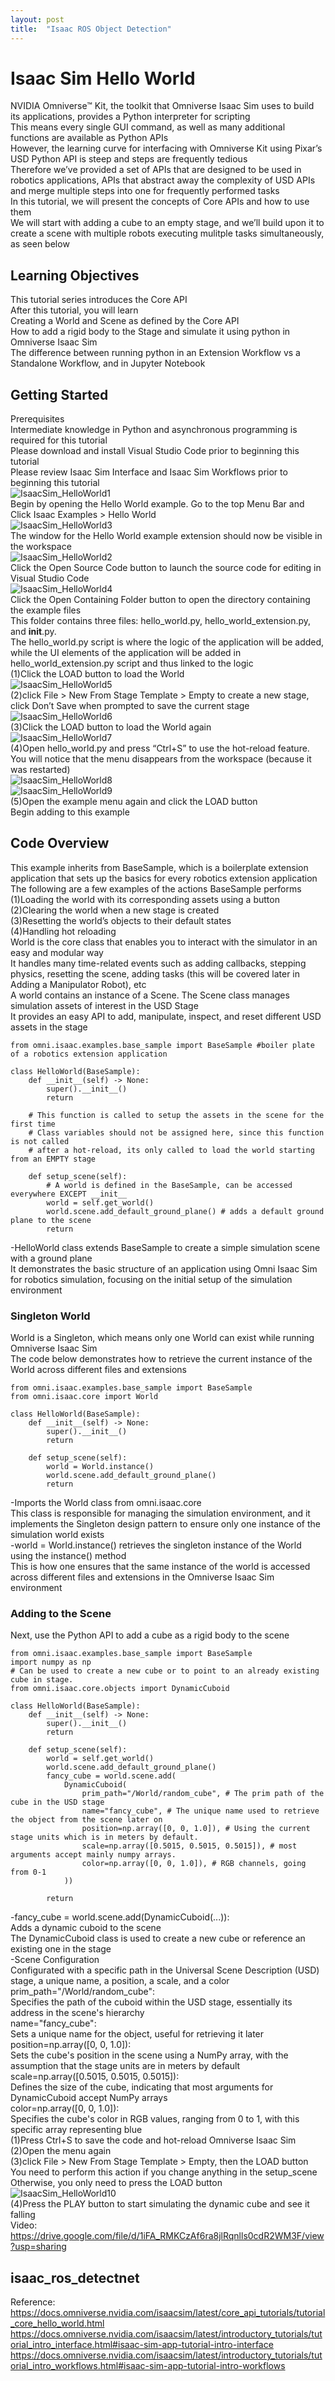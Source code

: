 ```yaml
---
layout: post
title:  "Isaac ROS Object Detection"
---
```

# Isaac Sim Hello World
NVIDIA Omniverse™ Kit, the toolkit that Omniverse Isaac Sim uses to build its applications, provides a Python interpreter for scripting <br/>
This means every single GUI command, as well as many additional functions are available as Python APIs <br/>
However, the learning curve for interfacing with Omniverse Kit using Pixar’s USD Python API is steep and steps are frequently tedious <br/>
Therefore we’ve provided a set of APIs that are designed to be used in robotics applications, APIs that abstract away the complexity of USD APIs and merge multiple steps into one for frequently performed tasks <br/>
In this tutorial, we will present the concepts of Core APIs and how to use them <br/>
We will start with adding a cube to an empty stage, and we’ll build upon it to create a scene with multiple robots executing mulitple tasks simultaneously, as seen below <br/>

## Learning Objectives
This tutorial series introduces the Core API <br/>
After this tutorial, you will learn <br/>
Creating a World and Scene as defined by the Core API <br/>
How to add a rigid body to the Stage and simulate it using python in Omniverse Isaac Sim <br/>
The difference between running python in an Extension Workflow vs a Standalone Workflow, and in Jupyter Notebook <br/>

## Getting Started
Prerequisites <br/>
Intermediate knowledge in Python and asynchronous programming is required for this tutorial <br/>
Please download and install Visual Studio Code prior to beginning this tutorial <br/>
Please review Isaac Sim Interface and Isaac Sim Workflows prior to beginning this tutorial <br/>
![IsaacSim_HelloWorld1](https://github.com/growingpenguin/growingpenguin.github.io/assets/110277903/256dc5eb-4272-410f-876e-3c8b1db1f8b9) <br/>
Begin by opening the Hello World example. Go to the top Menu Bar and Click Isaac Examples > Hello World <br/>
![IsaacSim_HelloWorld3](https://github.com/growingpenguin/growingpenguin.github.io/assets/110277903/23c83b0b-39dc-425a-9f92-61289da918b7) <br/>
The window for the Hello World example extension should now be visible in the workspace <br/>
![IsaacSim_HelloWorld2](https://github.com/growingpenguin/growingpenguin.github.io/assets/110277903/a4c461d0-deb8-404d-8e75-fddd4093204d) <br/>
Click the Open Source Code button to launch the source code for editing in Visual Studio Code <br/>
![IsaacSim_HelloWorld4](https://github.com/growingpenguin/growingpenguin.github.io/assets/110277903/d74e3424-f0ce-4065-9377-40363f580010) <br/>
Click the Open Containing Folder button to open the directory containing the example files <br/>
This folder contains three files: hello_world.py, hello_world_extension.py, and __init__.py. <br/>
The hello_world.py script is where the logic of the application will be added, while the UI elements of the application will be added in hello_world_extension.py script and thus linked to the logic <br/>
(1)Click the LOAD button to load the World <br/>
![IsaacSim_HelloWorld5](https://github.com/growingpenguin/growingpenguin.github.io/assets/110277903/33a64801-14c2-4b24-9e3a-96e86d367057) <br/>
(2)click File > New From Stage Template > Empty to create a new stage, click Don’t Save when prompted to save the current stage <br/>
![IsaacSim_HelloWorld6](https://github.com/growingpenguin/growingpenguin.github.io/assets/110277903/ccb1c1d9-6dee-47af-89b4-b385b2b4300c) <br/>
(3)Click the LOAD button to load the World again <br/>
![IsaacSim_HelloWorld7](https://github.com/growingpenguin/growingpenguin.github.io/assets/110277903/464ef33f-72bb-4518-9aea-512aa2001491) <br/>
(4)Open hello_world.py and press “Ctrl+S” to use the hot-reload feature. You will notice that the menu disappears from the workspace (because it was restarted) <br/>
![IsaacSim_HelloWorld8](https://github.com/growingpenguin/growingpenguin.github.io/assets/110277903/e452648d-3492-429b-9063-628cfd765167) <br/>
![IsaacSim_HelloWorld9](https://github.com/growingpenguin/growingpenguin.github.io/assets/110277903/5143ba64-cea7-4ea2-b2b2-a6d72d94839a) <br/>
(5)Open the example menu again and click the LOAD button <br/>
Begin adding to this example <br/>

## Code Overview
This example inherits from BaseSample, which is a boilerplate extension application that sets up the basics for every robotics extension application <br/>
The following are a few examples of the actions BaseSample performs <br/>
(1)Loading the world with its corresponding assets using a button <br/>
(2)Clearing the world when a new stage is created <br/>
(3)Resetting the world’s objects to their default states <br/>
(4)Handling hot reloading <br/>
World is the core class that enables you to interact with the simulator in an easy and modular way <br/>
It handles many time-related events such as adding callbacks, stepping physics, resetting the scene, adding tasks (this will be covered later in Adding a Manipulator Robot), etc <br/>
A world contains an instance of a Scene. The Scene class manages simulation assets of interest in the USD Stage <br/>
It provides an easy API to add, manipulate, inspect, and reset different USD assets in the stage <br/>
```
from omni.isaac.examples.base_sample import BaseSample #boiler plate of a robotics extension application

class HelloWorld(BaseSample):
    def __init__(self) -> None:
        super().__init__()
        return

    # This function is called to setup the assets in the scene for the first time
    # Class variables should not be assigned here, since this function is not called
    # after a hot-reload, its only called to load the world starting from an EMPTY stage

    def setup_scene(self):
        # A world is defined in the BaseSample, can be accessed everywhere EXCEPT __init__
        world = self.get_world()
        world.scene.add_default_ground_plane() # adds a default ground plane to the scene
        return
```
-HelloWorld class extends BaseSample to create a simple simulation scene with a ground plane <br/>
It demonstrates the basic structure of an application using Omni Isaac Sim for robotics simulation, focusing on the initial setup of the simulation environment <br/>

### Singleton World
World is a Singleton, which means only one World can exist while running Omniverse Isaac Sim <br/>
The code below demonstrates how to retrieve the current instance of the World across different files and extensions <br/>
```
from omni.isaac.examples.base_sample import BaseSample
from omni.isaac.core import World

class HelloWorld(BaseSample):
    def __init__(self) -> None:
        super().__init__()
        return

    def setup_scene(self):
        world = World.instance()
        world.scene.add_default_ground_plane()
        return
```
-Imports the World class from omni.isaac.core <br/>
This class is responsible for managing the simulation environment, and it implements the Singleton design pattern to ensure only one instance of the simulation world exists <br/>
-world = World.instance() retrieves the singleton instance of the World using the instance() method <br/>
This is how one ensures that the same instance of the world is accessed across different files and extensions in the Omniverse Isaac Sim environment <br/>

### Adding to the Scene
Next, use the Python API to add a cube as a rigid body to the scene <br/>
```
from omni.isaac.examples.base_sample import BaseSample
import numpy as np
# Can be used to create a new cube or to point to an already existing cube in stage.
from omni.isaac.core.objects import DynamicCuboid

class HelloWorld(BaseSample):
    def __init__(self) -> None:
        super().__init__()
        return

    def setup_scene(self):
        world = self.get_world()
        world.scene.add_default_ground_plane()
        fancy_cube = world.scene.add(
            DynamicCuboid(
                prim_path="/World/random_cube", # The prim path of the cube in the USD stage
                name="fancy_cube", # The unique name used to retrieve the object from the scene later on
                position=np.array([0, 0, 1.0]), # Using the current stage units which is in meters by default.
                scale=np.array([0.5015, 0.5015, 0.5015]), # most arguments accept mainly numpy arrays.
                color=np.array([0, 0, 1.0]), # RGB channels, going from 0-1
            ))

        return
```
-fancy_cube = world.scene.add(DynamicCuboid(...)): <br/>
Adds a dynamic cuboid to the scene <br/>
The DynamicCuboid class is used to create a new cube or reference an existing one in the stage <br/>
-Scene Configuration <br/>
Configurated with a specific path in the Universal Scene Description (USD) stage, a unique name, a position, a scale, and a color <br/>
prim_path="/World/random_cube": <br/>
Specifies the path of the cuboid within the USD stage, essentially its address in the scene's hierarchy <br/>
name="fancy_cube": <br/>
Sets a unique name for the object, useful for retrieving it later <br/>
position=np.array([0, 0, 1.0]): <br/>
Sets the cube's position in the scene using a NumPy array, with the assumption that the stage units are in meters by default <br/>
scale=np.array([0.5015, 0.5015, 0.5015]): <br/>
Defines the size of the cube, indicating that most arguments for DynamicCuboid accept NumPy arrays <br/>
color=np.array([0, 0, 1.0]):  <br/>
Specifies the cube's color in RGB values, ranging from 0 to 1, with this specific array representing blue <br/>
(1)Press Ctrl+S to save the code and hot-reload Omniverse Isaac Sim <br/>
(2)Open the menu again <br/>
(3)click File > New From Stage Template > Empty, then the LOAD button <br/>
You need to perform this action if you change anything in the setup_scene <br/>
Otherwise, you only need to press the LOAD button <br/>
![IsaacSim_HelloWorld10](https://github.com/growingpenguin/growingpenguin.github.io/assets/110277903/3640d12d-93bd-4435-8b93-50e3b4290a2f) <br/>
(4)Press the PLAY button to start simulating the dynamic cube and see it falling <br/>
Video: https://drive.google.com/file/d/1iFA_RMKCzAf6ra8jlRqnlls0cdR2WM3F/view?usp=sharing <br/>





## isaac_ros_detectnet

Reference: <br/>
https://docs.omniverse.nvidia.com/isaacsim/latest/core_api_tutorials/tutorial_core_hello_world.html <br/>
https://docs.omniverse.nvidia.com/isaacsim/latest/introductory_tutorials/tutorial_intro_interface.html#isaac-sim-app-tutorial-intro-interface <br/>
https://docs.omniverse.nvidia.com/isaacsim/latest/introductory_tutorials/tutorial_intro_workflows.html#isaac-sim-app-tutorial-intro-workflows <br/>
